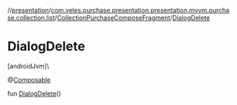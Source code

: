 //[presentation](../../../index.md)/[com.veles.purchase.presentation.presentation.mvvm.purchase.collection.list](../index.md)/[CollectionPurchaseComposeFragment](index.md)/[DialogDelete](-dialog-delete.md)

# DialogDelete

[androidJvm]\

@[Composable](https://developer.android.com/reference/kotlin/androidx/compose/runtime/Composable.html)

fun [DialogDelete](-dialog-delete.md)()
